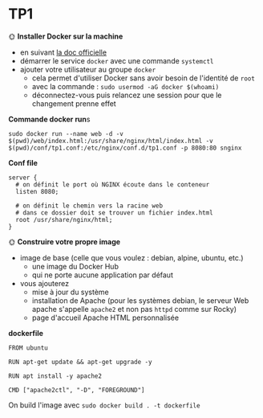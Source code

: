 # TP1

🌞 **Installer Docker sur la machine**

- en suivant [la doc officielle](https://docs.docker.com/engine/install/)
- démarrer le service `docker` avec une commande `systemctl`
- ajouter votre utilisateur au groupe `docker`
  - cela permet d'utiliser Docker sans avoir besoin de l'identité de `root`
  - avec la commande : `sudo usermod -aG docker $(whoami)`
  - déconnectez-vous puis relancez une session pour que le changement prenne effet

**Commande docker run**s
```
sudo docker run --name web -d -v $(pwd)/web/index.html:/usr/share/nginx/html/index.html -v $(pwd)/conf/tp1.conf:/etc/nginx/conf.d/tp1.conf -p 8080:80 snginx
```

**Conf file**
```
server {
  # on définit le port où NGINX écoute dans le conteneur
  listen 8080;

  # on définit le chemin vers la racine web
  # dans ce dossier doit se trouver un fichier index.html
  root /usr/share/nginx/html;
}
```

🌞 **Construire votre propre image**

- image de base (celle que vous voulez : debian, alpine, ubuntu, etc.)
  - une image du Docker Hub
  - qui ne porte aucune application par défaut
- vous ajouterez
  - mise à jour du système
  - installation de Apache (pour les systèmes debian, le serveur Web apache s'appelle `apache2` et non pas `httpd` comme sur Rocky)
  - page d'accueil Apache HTML personnalisée

**dockerfile**
```
FROM ubuntu

RUN apt-get update && apt-get upgrade -y

RUN apt install -y apache2

CMD ["apache2ctl", "-D", "FOREGROUND"]
```

On build l'image avec `sudo docker build . -t dockerfile`